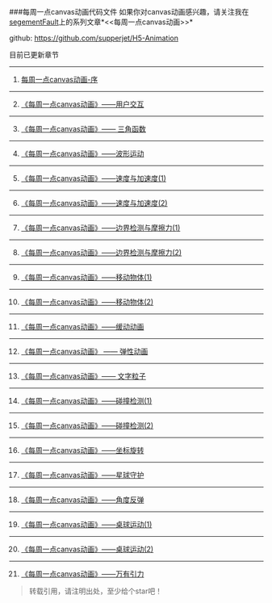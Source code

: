 ###每周一点canvas动画代码文件
如果你对canvas动画感兴趣，请关注我在[segementFault](https://segmentfault.com/u/worengjiuzaizheli)上的系列文章*<<每周一点canvas动画>>*

github:  https://github.com/supperjet/H5-Animation

目前已更新章节
- - -

1. [每周一点canvas动画-序](https://segmentfault.com/a/1190000004852668)
_ _ _

2. [《每周一点canvas动画》——用户交互](https://segmentfault.com/a/1190000004882447)
_ _ _

3. [《每周一点canvas动画》—— 三角函数](https://segmentfault.com/a/1190000004922024/)
_ _ _

4. [《每周一点canvas动画》——波形运动](https://segmentfault.com/a/1190000004956705)
_ _ _

5. [《每周一点canvas动画》——速度与加速度(1)](https://segmentfault.com/a/1190000004993756)
_ _ _

6. [《每周一点canvas动画》——速度与加速度(2)](https://segmentfault.com/a/1190000005039280)
_ _ _

7. [《每周一点canvas动画》——边界检测与摩擦力(1)](https://segmentfault.com/a/1190000005081879)
_ _ _

8. [《每周一点canvas动画》——边界检测与摩擦力(2)](https://segmentfault.com/a/1190000005137163)
_ _ _

9. [《每周一点canvas动画》——移动物体(1)](https://segmentfault.com/a/1190000005171897)
_ _ _

10. [《每周一点canvas动画》——移动物体(2)](https://segmentfault.com/a/1190000005350298)
_ _ _

11. [《每周一点canvas动画》——缓动动画](https://segmentfault.com/a/1190000005642971)
_ _ _

12. [《每周一点canvas动画》 —— 弹性动画](https://segmentfault.com/a/1190000005689029)
_ _ _

13. [《每周一点canvas动画》—— 文字粒子](https://segmentfault.com/a/1190000005704935)
_ _ _

14. [《每周一点canvas动画》——碰撞检测(1)](https://segmentfault.com/a/1190000005752091)
_ _ _

15. [《每周一点canvas动画》——碰撞检测(2)](https://segmentfault.com/a/1190000005804985)
_ _ _

16. [《每周一点canvas动画》——坐标旋转](https://segmentfault.com/a/1190000005867582)
_ _ _

17. [《每周一点canvas动画》——星球守护](https://segmentfault.com/a/1190000005909347)
_ _ _

18. [《每周一点canvas动画》——角度反弹](https://segmentfault.com/a/1190000005923374)
_ _ _

19. [《每周一点canvas动画》——桌球运动(1)](https://segmentfault.com/a/1190000005973375)
_ _ _

20. [《每周一点canvas动画》——桌球运动(2)](https://segmentfault.com/a/1190000006039757)
_ _ _

21. [《每周一点canvas动画》——万有引力](https://segmentfault.com/a/1190000006122800)


> 转载引用，请注明出处，至少给个star吧！
